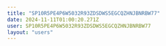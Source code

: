 ```yaml
---
title: "SP10R5PE4P6W5032R93ZDSDWS5EGCQZHNJBNRBW77"
date: 2024-11-11T01:00:20.271Z
user: SP10R5PE4P6W5032R93ZDSDWS5EGCQZHNJBNRBW77
layout: "users"
---
```

    